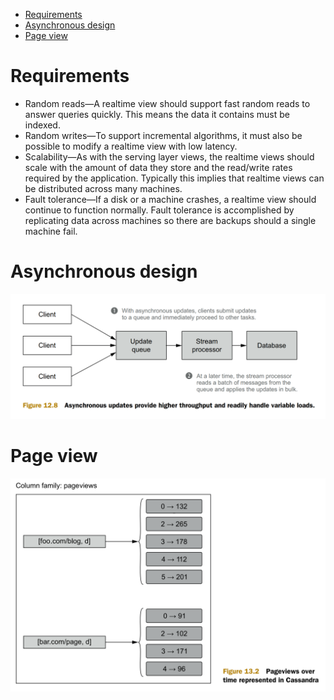 - [Requirements](#requirements)
- [Asynchronous design](#asynchronous-design)
- [Page view](#page-view)

# Requirements
* Random reads—A realtime view should support fast random reads to answer
queries quickly. This means the data it contains must be indexed.
* Random writes—To support incremental algorithms, it must also be possible to
modify a realtime view with low latency.
* Scalability—As with the serving layer views, the realtime views should scale with
the amount of data they store and the read/write rates required by the application. Typically this implies that realtime views can be distributed across many
machines.
* Fault tolerance—If a disk or a machine crashes, a realtime view should continue
to function normally. Fault tolerance is accomplished by replicating data across
machines so there are backups should a single machine fail.

# Asynchronous design

![](../.gitbook/assets/lambda_speed_asynchronous.png)

# Page view 

![](../.gitbook/assets/lambda_speed_pageviews.png)


